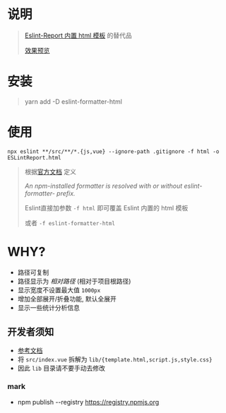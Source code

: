 # 说明

> [Eslint-Report 内置 html 模板](https://eslint.org/docs/user-guide/formatters/#html) 的替代品
>
> [效果预览](https://shuoshubao.github.io/eslint-formatter-html/)

# 安装

> yarn add -D eslint-formatter-html

# 使用

```
npx eslint **/src/**/*.{js,vue} --ignore-path .gitignore -f html -o ESLintReport.html
```

> 根据[官方文档](https://eslint.org/docs/user-guide/command-line-interface) 定义
>
> *An npm-installed formatter is resolved with or without eslint-formatter- prefix.*
>
> Eslint直接加参数 `-f html` 即可覆盖 Eslint 内置的 html 模板
>
> 或者 `-f eslint-formatter-html`


# WHY?

* 路径可复制
* 路径显示为 *相对路径* (相对于项目根路径)
* 显示宽度不设置最大值 `1000px`
* 增加全部展开/折叠功能, 默认全展开
* 显示一些统计分析信息


## 开发者须知

* [参考文档](https://eslint.org/docs/developer-guide/working-with-custom-formatters)
* 将 `src/index.vue` 拆解为 `lib/{template.html,script.js,style.css}`
* 因此 `lib` 目录请不要手动去修改


### mark

* npm publish --registry https://registry.npmjs.org
